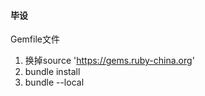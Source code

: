 #### 毕设

Gemfile文件
1. 换掉source 'https://gems.ruby-china.org'  
2. bundle install  
3. bundle --local  
